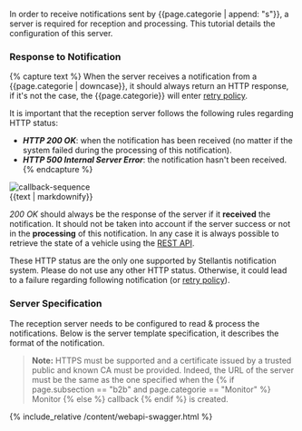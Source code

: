 In order to receive notifications sent by {{page.categorie | append: "s"}}, a server is required for reception and processing. This tutorial details the configuration of this server.

### Response to Notification

{% capture text %}
When the server receives a notification from a {{page.categorie | downcase}}, it should always return an HTTP response, if it's not the case, the {{page.categorie}} will enter [retry policy]({{site.baseurl}}/webapi/{{page.subsection}}/{{page.categorie|downcase}}/retry-policy/#article).

It is important that the reception server follows the following rules regarding HTTP status:
- ***HTTP 200 OK***: when the notification has been received (no matter if the system failed during the processing of this notification).
- ***HTTP 500 Internal Server Error***: the notification hasn't been received.
{% endcapture %}
<div style="overflow: auto">

<img src="{{site.baseurl}}/assets/images/callback-sequence.svg" alt="callback-sequence" class="content-img-float-right">
<div>
{{text | markdownify}}
</div>
</div>

*200 OK* should always be the response of the server if it **received** the notification. It should not be taken into account if the server success or not in the **processing** of this notification. In any case it is always possible to retrieve the state of a vehicle using the [REST API]({{site.baseurl}}/webapi/{{page.subsection}}/api-reference/references#article).

These HTTP status are the only one supported by Stellantis notification system. Please do not use any other HTTP status. Otherwise, it could lead to a failure regarding following notification (or [retry policy]({{site.baseurl}}/webapi/{{page.subsection}}/{{page.categorie|downcase}}/retry-policy/#article)).


### Server Specification

The reception server needs to be configured to read & process the notifications. Below is the server template specification, it describes the format of the notification.

> **Note:** HTTPS must be supported and a certificate issued by a trusted public and known CA must be provided. Indeed, the URL of the server must be the same as the one specified when the {% if page.subsection == "b2b" and page.categorie == "Monitor" %} Monitor {% else %} callback {% endif %} is created.

{% include_relative /content/webapi-swagger.html %}